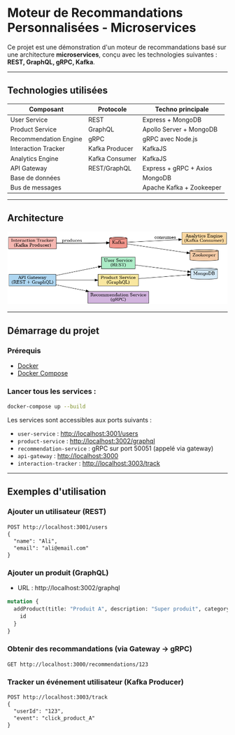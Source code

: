 
# Moteur de Recommandations Personnalisées - Microservices

Ce projet est une démonstration d'un moteur de recommandations basé sur une architecture **microservices**, conçu avec les technologies suivantes : **REST, GraphQL, gRPC, Kafka**.

---

## Technologies utilisées

| Composant             | Protocole     | Techno principale      |
|-----------------------|---------------|-------------------------|
| User Service          | REST          | Express + MongoDB       |
| Product Service       | GraphQL       | Apollo Server + MongoDB |
| Recommendation Engine | gRPC          | gRPC avec Node.js       |
| Interaction Tracker   | Kafka Producer| KafkaJS                 |
| Analytics Engine      | Kafka Consumer| KafkaJS                 |
| API Gateway           | REST/GraphQL  | Express + gRPC + Axios  |
| Base de données       |               | MongoDB                 |
| Bus de messages       |               | Apache Kafka + Zookeeper|

---

##  Architecture

![Architecture](architecture_microservices.png)

---

##  Démarrage du projet

### Prérequis
- [Docker](https://www.docker.com/products/docker-desktop/)
- [Docker Compose](https://docs.docker.com/compose/)

### Lancer tous les services :
```bash
docker-compose up --build
```

Les services sont accessibles aux ports suivants :
- `user-service` : [http://localhost:3001/users](http://localhost:3001/users)
- `product-service` : [http://localhost:3002/graphql](http://localhost:3002/graphql)
- `recommendation-service` : gRPC sur port 50051 (appelé via gateway)
- `api-gateway` : [http://localhost:3000](http://localhost:3000)
- `interaction-tracker` : [http://localhost:3003/track](http://localhost:3003/track)

---

##  Exemples d'utilisation

###  Ajouter un utilisateur (REST)
```http
POST http://localhost:3001/users
{
  "name": "Ali",
  "email": "ali@email.com"
}
```

###  Ajouter un produit (GraphQL)
- URL : http://localhost:3002/graphql
```graphql
mutation {
  addProduct(title: "Produit A", description: "Super produit", category: "Livre") {
    id
  }
}
```

###  Obtenir des recommandations (via Gateway → gRPC)
```http
GET http://localhost:3000/recommendations/123
```

###  Tracker un événement utilisateur (Kafka Producer)
```http
POST http://localhost:3003/track
{
  "userId": "123",
  "event": "click_product_A"
}
```

